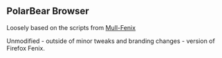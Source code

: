PolarBear Browser
---

Loosely based on the scripts from [Mull-Fenix](https://github.com/Divested-Mobile/Mull-Fenix)

Unmodified - outside of minor tweaks and branding changes - version of Firefox Fenix.
